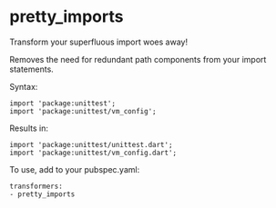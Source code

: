 pretty_imports
==============

Transform your superfluous import woes away!

Removes the need for redundant path components from your import statements.

Syntax:
```
import 'package:unittest';
import 'package:unittest/vm_config';
```

Results in:
```
import 'package:unittest/unittest.dart';
import 'package:unittest/vm_config.dart';
```

To use, add to your pubspec.yaml:
```
transformers:
- pretty_imports
```
